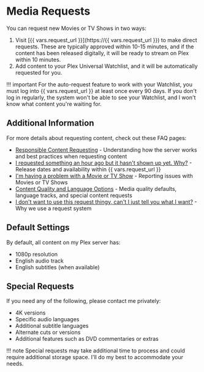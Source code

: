 # Media Requests

You can request new Movies or TV Shows in two ways:

1. Visit [{{ vars.request_url }}](https://{{ vars.request_url }}) to make direct requests. These are typically approved within 10-15 minutes, and if the content has been released digitally, it will be ready to stream on Plex within 10 minutes.
2. Add content to your Plex Universal Watchlist, and it will be automatically requested for you.

!!! important
    For the auto-request feature to work with your Watchlist, you must log into {{ vars.request_url }} at least once every 90 days. If you don't log in regularly, the system won't be able to see your Watchlist, and I won't know what content you're waiting for.

## Additional Information
For more details about requesting content, check out these FAQ pages:

- [Responsible Content Requesting](faq/responsible-content-requests.md) - Understanding how the server works and best practices when requesting content
- [I requested something an hour ago but it hasn't shown up yet. Why?](faq/missing-requests.md) - Release dates and availability within {{ vars.request_url }}
- [I'm having a problem with a Movie or TV Show](faq/content-issues.md) - Reporting issues with Movies or TV Shows
- [Content Quality and Language Options](faq/special-requests.md) - Media quality defaults, language tracks, and special content requests
- [I don't want to use this request thingy, can't I just tell you what I want?](faq/i-dont-want-to-use-jellyseerr.md) - Why we use a request system


## Default Settings
By default, all content on my Plex server has:

- 1080p resolution
- English audio track
- English subtitles (when available)

## Special Requests
If you need any of the following, please contact me privately:

- 4K versions
- Specific audio languages
- Additional subtitle languages
- Alternate cuts or versions
- Additional features such as DVD commentaries or extras

!!! note
    Special requests may take additional time to process and could require additional storage space. I'll do my best to accommodate your needs.
